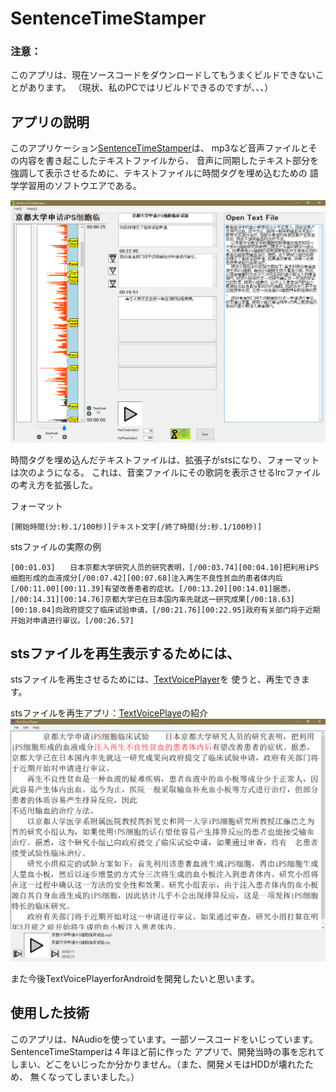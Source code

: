 # SentenceTimeStamper

### 注意：
このアプリは、現在ソースコードをダウンロードしてもうまくビルドできないことがあります。
（現状、私のPCではリビルドできるのですが、、、）


## アプリの説明
このアプリケーション[SentenceTimeStamper](https://github.com/let-us-study-with-textvoice/SentenceTimeStamper)は、
mp3など音声ファイルとその内容を書き起こしたテキストファイルから、
音声に同期したテキスト部分を強調して表示させるために、テキストファイルに時間タグを埋め込むための
語学学習用のソフトウエアである。

![動作例](動作例.png)

時間タグを埋め込んだテキストファイルは、拡張子がstsになり、フォーマットは次のようになる。
これは、音楽ファイルにその歌詞を表示させるlrcファイルの考え方を拡張した。

フォーマット
```
[開始時間(分:秒.1/100秒)]テキスト文字[/終了時間(分:秒.1/100秒)]
```
stsファイルの実際の例
```
[00:01.03]　　日本京都大学研究人员的研究表明，[/00:03.74][00:04.10]把利用iPS细胞形成的血液成分[/00:07.42][00:07.68]注入再生不良性贫血的患者体内后[/00:11.00][00:11.39]有望改善患者的症状。[/00:13.20][00:14.01]据悉，[/00:14.31][00:14.76]京都大学已在日本国内率先就这一研究成果[/00:18.63][00:18.84]向政府提交了临床试验申请，[/00:21.76][00:22.95]政府有关部门将于近期开始对申请进行审议。[/00:26.57]
```


## stsファイルを再生表示するためには、
stsファイルを再生させるためには、[TextVoicePlayer](https://github.com/let-us-study-with-textvoice/TextVoicePlayer)を
使うと、再生できます。

stsファイルを再生アプリ：[TextVoicePlaye](https://github.com/let-us-study-with-textvoice/TextVoicePlayer)の紹介
![stsファイルを再生アプリ：TextVoicePlayer](TextVoicePlayer動作画面.png)

また今後TextVoicePlayerforAndroidを開発したいと思います。


## 使用した技術
このアプリは、NAudioを使っています。一部ソースコードをいじっています。SentenceTimeStamperは４年ほど前に作った
アプリで、開発当時の事を忘れてしまい、どこをいじったか分かりません。（また、開発メモはHDDが壊れたため、
無くなってしまいました。）
